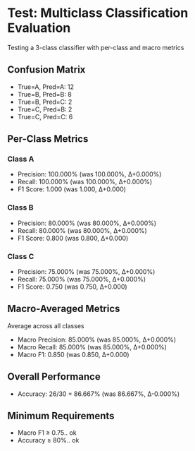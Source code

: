 # Test: Multiclass Classification Evaluation

Testing a 3-class classifier with per-class and macro metrics


## Confusion Matrix

 * True=A, Pred=A: 12
 * True=B, Pred=B: 8
 * True=B, Pred=C: 2
 * True=C, Pred=B: 2
 * True=C, Pred=C: 6


## Per-Class Metrics


### Class A

 * Precision: 100.000% (was 100.000%, Δ+0.000%)
 * Recall: 100.000% (was 100.000%, Δ+0.000%)
 * F1 Score: 1.000 (was 1.000, Δ+0.000)


### Class B

 * Precision: 80.000% (was 80.000%, Δ+0.000%)
 * Recall: 80.000% (was 80.000%, Δ+0.000%)
 * F1 Score: 0.800 (was 0.800, Δ+0.000)


### Class C

 * Precision: 75.000% (was 75.000%, Δ+0.000%)
 * Recall: 75.000% (was 75.000%, Δ+0.000%)
 * F1 Score: 0.750 (was 0.750, Δ+0.000)


## Macro-Averaged Metrics

Average across all classes

 * Macro Precision: 85.000% (was 85.000%, Δ+0.000%)
 * Macro Recall: 85.000% (was 85.000%, Δ+0.000%)
 * Macro F1: 0.850 (was 0.850, Δ+0.000)


## Overall Performance

 * Accuracy: 26/30 = 86.667% (was 86.667%, Δ-0.000%)


## Minimum Requirements

 * Macro F1 ≥ 0.75.. ok
 * Accuracy ≥ 80%.. ok
